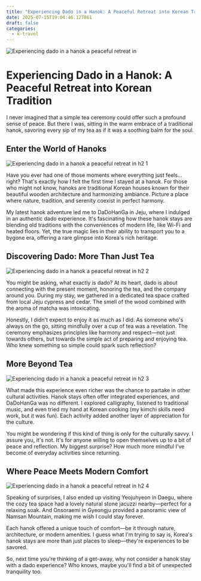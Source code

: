 ```yaml
---
title: "Experiencing Dado in a Hanok: A Peaceful Retreat into Korean Tradition"
date: 2025-07-15T19:04:46.127861
draft: false
categories:
  - k-travel
---
```

![Experiencing dado in a hanok a peaceful retreat in](/images/experiencing-dado-in-a-hanok-a-peaceful-retreat-in.webp)

# Experiencing Dado in a Hanok: A Peaceful Retreat into Korean Tradition

I never imagined that a simple tea ceremony could offer such a profound sense of peace. But there I was, sitting in the warm embrace of a traditional hanok, savoring every sip of my tea as if it was a soothing balm for the soul.

## Enter the World of Hanoks

![Experiencing dado in a hanok a peaceful retreat in h2 1](/images/experiencing-dado-in-a-hanok-a-peaceful-retreat-in-h2-1.webp)


Have you ever had one of those moments where everything just feels... right? That's exactly how I felt the first time I stayed at a hanok. For those who might not know, hanoks are traditional Korean houses known for their beautiful wooden architecture and harmonizing ambiance. Picture a place where nature, tradition, and serenity coexist in perfect harmony.

My latest hanok adventure led me to DaDoHanGa in Jeju, where I indulged in an authentic dado experience. It's fascinating how these hanok stays are blending old traditions with the conveniences of modern life, like Wi-Fi and heated floors. Yet, the true magic lies in their ability to transport you to a bygone era, offering a rare glimpse into Korea's rich heritage.

## Discovering Dado: More Than Just Tea

![Experiencing dado in a hanok a peaceful retreat in h2 2](/images/experiencing-dado-in-a-hanok-a-peaceful-retreat-in-h2-2.webp)


You might be asking, what exactly is dado? At its heart, dado is about connecting with the present moment, honoring the tea, and the company around you. During my stay, we gathered in a dedicated tea space crafted from local Jeju cypress and cedar. The smell of the wood combined with the aroma of matcha was intoxicating.

Honestly, I didn't expect to enjoy it as much as I did. As someone who's always on the go, sitting mindfully over a cup of tea was a revelation. The ceremony emphasizes principles like harmony and respect—not just towards others, but towards the simple act of preparing and enjoying tea. Who knew something so simple could spark such reflection?

## More Beyond Tea

![Experiencing dado in a hanok a peaceful retreat in h2 3](/images/experiencing-dado-in-a-hanok-a-peaceful-retreat-in-h2-3.webp)


What made this experience even richer was the chance to partake in other cultural activities. Hanok stays often offer integrated experiences, and DaDoHanGa was no different. I explored calligraphy, listened to traditional music, and even tried my hand at Korean cooking (my kimchi skills need work, but it was fun). Each activity added another layer of appreciation for the culture.

You might be wondering if this kind of thing is only for the culturally savvy. I assure you, it's not. It's for anyone willing to open themselves up to a bit of peace and reflection. My biggest surprise? How much more mindful I've become of everyday activities since returning.

## Where Peace Meets Modern Comfort

![Experiencing dado in a hanok a peaceful retreat in h2 4](/images/experiencing-dado-in-a-hanok-a-peaceful-retreat-in-h2-4.webp)


Speaking of surprises, I also ended up visiting Yeojuhyeon in Daegu, where the cozy tea space had a lovely natural stone jacuzzi nearby—perfect for a relaxing soak. And Onsoraemi in Gyeongju provided a panoramic view of Namsan Mountain, making me wish I could stay forever.

Each hanok offered a unique touch of comfort—be it through nature, architecture, or modern amenities. I guess what I'm trying to say is, Korea's hanok stays are more than just places to sleep—they're experiences to be savored.

So, next time you're thinking of a get-away, why not consider a hanok stay with a dado experience? Who knows, maybe you'll find a bit of unexpected tranquility too.
